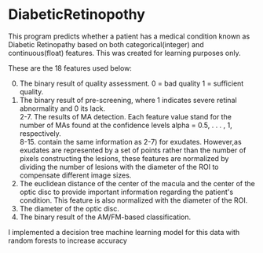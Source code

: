 # DiabeticRetinopothy
This program predicts whether a patient has a medical condition known as Diabetic Retinopathy based on both categorical(integer) and continuous(float) features. This was created for learning purposes only. 

These are the 18 features used below: <br/>

0. The binary result of quality assessment. 0 = bad quality 1 = sufficient quality.<br/>
1. The binary result of pre-screening, where 1 indicates severe retinal abnormality and 0 its lack. <br/>
2-7. The results of MA detection. Each feature value stand for the number of MAs found at the confidence levels alpha = 0.5, . . . , 1, respectively.<br/>
8-15. contain the same information as 2-7) for exudates. However,as exudates are represented by a set of points rather than the number of pixels constructing the lesions, these features are normalized by dividing the number of lesions with the diameter of the ROI to compensate different image sizes.<br/>
16. The euclidean distance of the center of the macula and the center of the optic disc to provide important information regarding the patient's condition. This feature is also normalized with the diameter of the ROI.<br/>
17. The diameter of the optic disc.<br/>
18. The binary result of the AM/FM-based classification. <br/>

I implemented a decision tree machine learning model for this data with random forests to increase accuracy
